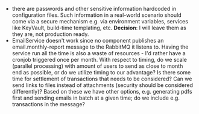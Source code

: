 - there are passwords and other sensitive information hardcoded in configuration files. Such information in a real-world scenario should come via a secure mechanism e.g. via environment variables, services like KeyVault, build-time templating, etc. **Decision**: I will leave them as they are, not production ready.
- EmailService doesn't work since no component publishes an email.monthly-report message to the RabbitMQ it listens to. Having the service run all the time is also a waste of resources - I'd rather have a cronjob triggered once per month. With respect to timing, do we scale (parallel processing) with amount of users to send as close to month end as possible, or do we utilize timing to our advantage? Is there some time for settlement of transactions that needs to be considered? Can we send links to files instead of attachments (security should be considered differently)? Based on these we have other options, e.g. generating pdfs first and sending emails in batch at a given time; do we include e.g. transactions in the message?